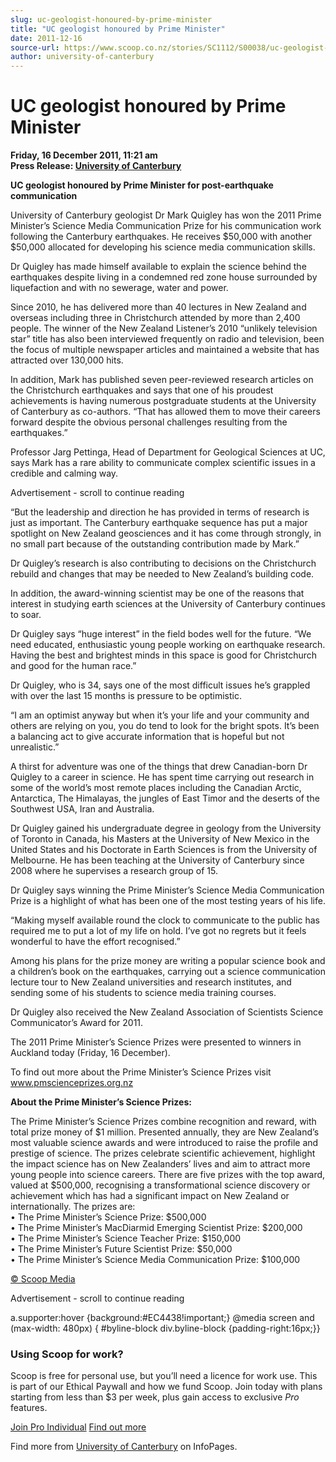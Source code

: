 ```yaml
---
slug: uc-geologist-honoured-by-prime-minister
title: "UC geologist honoured by Prime Minister"
date: 2011-12-16
source-url: https://www.scoop.co.nz/stories/SC1112/S00038/uc-geologist-honoured-by-prime-minister.htm
author: university-of-canterbury
---
```

UC geologist honoured by Prime Minister
=======================================

**Friday, 16 December 2011, 11:21 am**  
**Press Release: [University of Canterbury](https://info.scoop.co.nz/University_of_Canterbury)**

  
**UC geologist honoured by Prime Minister for post-earthquake communication**

University of Canterbury geologist Dr Mark Quigley has won the 2011 Prime Minister’s Science Media Communication Prize for his communication work following the Canterbury earthquakes. He receives $50,000 with another $50,000 allocated for developing his science media communication skills.

Dr Quigley has made himself available to explain the science behind the earthquakes despite living in a condemned red zone house surrounded by liquefaction and with no sewerage, water and power.

Since 2010, he has delivered more than 40 lectures in New Zealand and overseas including three in Christchurch attended by more than 2,400 people. The winner of the New Zealand Listener’s 2010 “unlikely television star” title has also been interviewed frequently on radio and television, been the focus of multiple newspaper articles and maintained a website that has attracted over 130,000 hits.

In addition, Mark has published seven peer-reviewed research articles on the Christchurch earthquakes and says that one of his proudest achievements is having numerous postgraduate students at the University of Canterbury as co-authors. “That has allowed them to move their careers forward despite the obvious personal challenges resulting from the earthquakes.”

Professor Jarg Pettinga, Head of Department for Geological Sciences at UC, says Mark has a rare ability to communicate complex scientific issues in a credible and calming way.

Advertisement - scroll to continue reading





“But the leadership and direction he has provided in terms of research is just as important. The Canterbury earthquake sequence has put a major spotlight on New Zealand geosciences and it has come through strongly, in no small part because of the outstanding contribution made by Mark.”

Dr Quigley’s research is also contributing to decisions on the Christchurch rebuild and changes that may be needed to New Zealand’s building code.

In addition, the award-winning scientist may be one of the reasons that interest in studying earth sciences at the University of Canterbury continues to soar.

Dr Quigley says “huge interest” in the field bodes well for the future. “We need educated, enthusiastic young people working on earthquake research. Having the best and brightest minds in this space is good for Christchurch and good for the human race.”

Dr Quigley, who is 34, says one of the most difficult issues he’s grappled with over the last 15 months is pressure to be optimistic.

“I am an optimist anyway but when it’s your life and your community and others are relying on you, you do tend to look for the bright spots. It’s been a balancing act to give accurate information that is hopeful but not unrealistic.”

A thirst for adventure was one of the things that drew Canadian-born Dr Quigley to a career in science. He has spent time carrying out research in some of the world’s most remote places including the Canadian Arctic, Antarctica, The Himalayas, the jungles of East Timor and the deserts of the Southwest USA, Iran and Australia.

Dr Quigley gained his undergraduate degree in geology from the University of Toronto in Canada, his Masters at the University of New Mexico in the United States and his Doctorate in Earth Sciences is from the University of Melbourne. He has been teaching at the University of Canterbury since 2008 where he supervises a research group of 15.

Dr Quigley says winning the Prime Minister’s Science Media Communication Prize is a highlight of what has been one of the most testing years of his life.

“Making myself available round the clock to communicate to the public has required me to put a lot of my life on hold. I’ve got no regrets but it feels wonderful to have the effort recognised.”

Among his plans for the prize money are writing a popular science book and a children’s book on the earthquakes, carrying out a science communication lecture tour to New Zealand universities and research institutes, and sending some of his students to science media training courses.

Dr Quigley also received the New Zealand Association of Scientists Science Communicator’s Award for 2011.

The 2011 Prime Minister’s Science Prizes were presented to winners in Auckland today (Friday, 16 December).

To find out more about the Prime Minister’s Science Prizes visit www.pmscienceprizes.org.nz  

**About the Prime Minister’s Science Prizes:**

The Prime Minister’s Science Prizes combine recognition and reward, with total prize money of $1 million. Presented annually, they are New Zealand’s most valuable science awards and were introduced to raise the profile and prestige of science. The prizes celebrate scientific achievement, highlight the impact science has on New Zealanders’ lives and aim to attract more young people into science careers. There are five prizes with the top award, valued at $500,000, recognising a transformational science discovery or achievement which has had a significant impact on New Zealand or internationally. The prizes are:  
• The Prime Minister’s Science Prize: $500,000  
• The Prime Minister’s MacDiarmid Emerging Scientist Prize: $200,000  
• The Prime Minister’s Science Teacher Prize: $150,000  
• The Prime Minister’s Future Scientist Prize: $50,000  
• The Prime Minister’s Science Media Communication Prize: $100,000  

[© Scoop Media](http://www.scoop.co.nz/about/terms.html)  

Advertisement - scroll to continue reading



a.supporter:hover {background:#EC4438!important;} @media screen and (max-width: 480px) { #byline-block div.byline-block {padding-right:16px;}}

### Using Scoop for work?

Scoop is free for personal use, but you’ll need a licence for work use. This is part of our Ethical Paywall and how we fund Scoop. Join today with plans starting from less than $3 per week, plus gain access to exclusive _Pro_ features.  
  
[Join Pro Individual](https://pro.scoop.co.nz/Individual/?from=ProIn24) [Find out more](https://pro.scoop.co.nz/using-scoop-for-work/?from=ProIn24)

Find more from [University of Canterbury](https://info.scoop.co.nz/University_of_Canterbury) on InfoPages.